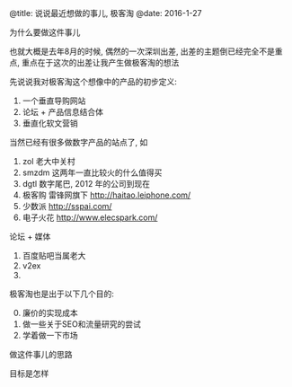 @title: 说说最近想做的事儿, 极客淘
@date: 2016-1-27

为什么要做这件事儿 

也就大概是去年8月的时候, 偶然的一次深圳出差, 出差的主题倒已经完全不是重点, 重点在于这次的出差让我产生做极客淘的想法

先说说我对极客淘这个想像中的产品的初步定义:

1. 一个垂直导购网站
2. 论坛 + 产品信息结合体
3. 垂直化软文营销

当然已经有很多做数字产品的站点了, 如

1. zol 老大中关村 
2. smzdm 这两年一直比较火的什么值得买 
3. dgtl 数字尾巴, 2012 年的公司到现在
4. 极客购 雷锋网旗下 http://haitao.leiphone.com/
5. 少数派 http://sspai.com/
6. 电子火花 http://www.elecspark.com/

论坛 + 媒体

1. 百度贴吧当属老大
2. v2ex 
3. 

极客淘也是出于以下几个目的:

0. 廉价的实现成本 
1. 做一些关于SEO和流量研究的尝试 
2. 学着做一下市场

做这件事儿的思路

目标是怎样

